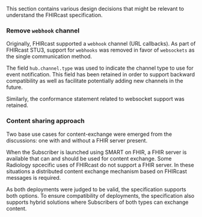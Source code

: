 This section contains various design decisions that might be relevant to understand the FHIRcast specification.

### Remove `webhook` channel

Originally, FHIRcast supported a `webhook` channel (URL callbacks). As part of FHIRcast STU3, support for `webhooks` was removed in favor of `websockets` as the single communication method.

The field `hub.channel.type` was used to indicate the channel type to use for event notification. This field has been retained in order to support backward compatibility as well as facilitate potentially adding new channels in the future.

Similarly, the conformance statement related to websocket support was retained.

### Content sharing approach

Two base use cases for content-exchange were emerged from the discussions: one with and without a FHIR server present.

When the Subscriber is launched using SMART on FHIR, a FHIR server is available that can and should be used for content exchange. Some Radiology spcecific uses of FHIRcast do not support a FHIR server. In these situations a distributed content exchange mechanism based on FHIRcast messages is required.

As both deployments were judged to be valid, the specification supports both options. To ensure compatibility of deployments, the specification also supports hybrid solutions where Subscribers of both types can exchange content.
